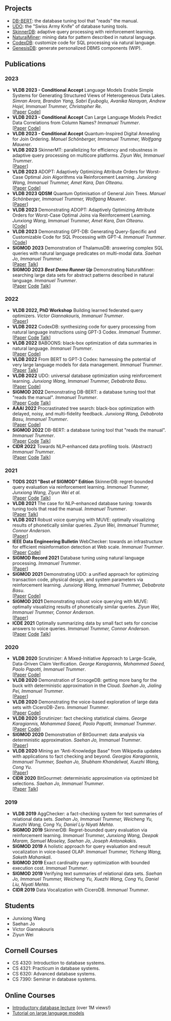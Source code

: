 ## Projects


- [DB-BERT](https://itrummer.github.io/dbbert/): the database tuning tool that "reads" the manual.
- [UDO](https://cornelldbgroup.github.io/UDO/): the "Swiss Army Knife" of database tuning tools.
- [SkinnerDB](https://cornelldbgroup.github.io/skinnerdb/): adaptive query processing with reinforcement learning.
- [NaturalMiner](https://github.com/itrummer/NaturalMiner): mining data for pattern described in natural language.
- [CodexDB](https://itrummer.github.io/CodexDB/): customize code for SQL processing via natural language.
- [GenesisDB](https://drive.google.com/file/d/1n9kFvWSTD2jJZwsWwMNLTZd-tcJ8Zodi/view?usp=share_link): generate personalized DBMS components (WIP).

## Publications

### 2023

- **VLDB 2023 - Conditional Accept** Language Models Enable Simple Systems for Generating Structured Views of Heterogeneous Data Lakes. _Simran Arora, Brandon Yang, Sabri Eyuboglu, Avanika Narayan, Andrew Hojel, Immanuel Trummer, Christopher Re_.  
[[Paper](https://arxiv.org/abs/2304.09433) [Code](https://github.com/HazyResearch/evaporate)]
- **VLDB 2023 - Conditional Accept** Can Large Language Models Predict Data Correlations from Column Names? _Immanuel Trummer_.  
[[Paper](https://arxiv.org/pdf/2107.04553.pdf) [Code](https://github.com/itrummer/DataCorrelationPredictionWithNLP)]
- **VLDB 2023 - Conditional Accept** Quantum-Inspired Digital Annealing for Join Ordering. _Manuel Schönberger, Immanuel Trummer, Wolfgang Mauerer_.  
- **VLDB 2023** SkinnerMT: parallelizing for efficiency and robustness in adaptive query processing on multicore platforms. _Ziyun Wei, Immanuel Trummer_.  
[[Paper](https://www.vldb.org/pvldb/vol16/p905-wei.pdf)]
- **VLDB 2023** ADOPT: Adaptively Optimizing Attribute Orders for Worst-Case Optimal Join Algorithms via Reinforcement Learning. _Junxiong Wang, Immanuel Trummer, Amet Kara, Dan Olteanu_.  
[[Paper](https://arxiv.org/pdf/2307.16540) [Code](https://github.com/jxiw/ADOPT)]
- **VLDB 2023 QDSM** Quantum Optimisation of General Join Trees. _Manuel Schönberger, Immanuel Trummer, Wolfgang Mauerer_.  
[[Paper](https://www.lfdr.de/Publications/2023/ScTrMa_QDSM23.pdf)]
- **VLDB 2023** Demonstrating ADOPT: Adaptively Optimizing Attribute Orders for Worst-Case Optimal Joins via Reinforcement Learning. _Junxiong Wang, Immanuel Trummer, Amet Kara, Dan Olteanu_.  
[[Code](https://github.com/jxiw/ADOPT)]
- **VLDB 2023** Demonstrating GPT-DB: Generating Query-Specific and Customizable Code for SQL Processing with GPT-4. _Immanuel Trummer_.  
[[Code](https://github.com/itrummer/CodexDB)]
- **SIGMOD 2023** Demonstration of ThalamusDB: answering complex SQL queries with natural language predicates on multi-modal data. _Saehan Jo_, _Immanuel Trummer_.  
[[Paper](https://dl.acm.org/doi/abs/10.1145/3555041.3589730) [Talk](https://youtu.be/wV9UhULhFg8)]
- **SIGMOD 2023** ***Best Demo Runner Up*** Demonstrating NaturalMiner: searching large data sets for abstract patterns described in natural language. _Immanuel Trummer_.  
[[Paper](https://dl.acm.org/doi/10.1145/3555041.3589694) [Code](https://github.com/itrummer/NaturalMiner) [Talk](https://dl.acm.org/doi/10.1145/3555041.3589694#)]

### 2022

- **VLDB 2022, PhD Workshop** Building learned federated query optimizers. _Victor Giannakouris, Immanuel Trummer_.  
[[Paper](http://ceur-ws.org/Vol-3186/paper_5.pdf)]
- **VLDB 2022** CodexDB: synthesizing code for query processing from natural language instructions using GPT-3 Codex. _Immanuel Trummer_.  
[[Paper](https://www.vldb.org/pvldb/vol15/p2921-trummer.pdf) [Code](https://github.com/itrummer/CodexDB) [Talk](https://youtu.be/uPyjIkHYsxY)]
- **VLDB 2022** BABOONS: black-box optimization of data summaries in natural language. _Immanuel Trummer_.  
[[Paper](https://dl.acm.org/doi/10.14778/3551793.3551846) [Code](https://github.com/itrummer/NaturalMiner)]
- **VLDB 2022** From BERT to GPT-3 Codex: harnessing the potential of very large language models for data management. _Immanuel Trummer_.  
[[Paper](https://dl.acm.org/doi/10.14778/3554821.3554896) [Talk](https://itrummer.github.io/lm4db/)]
- **VLDB 2022** UDO: universal database optimization using reinforcement learning. _Junxiong Wang, Immanuel Trummer, Debabrota Basu_.  
[[Paper](https://doi.org/10.14778/3484224.3484236) [Code](https://github.com/jxiw/UDO)]
- **SIGMOD 2022** Demonstrating DB-BERT: a database tuning tool that "reads the manual". _Immanuel Trummer_.  
[[Paper](https://dl.acm.org/doi/10.1145/3514221.3520171) [Code](https://github.com/itrummer/dbbert) [Talk](https://youtu.be/2DYPoMMq8pE)]
- **AAAI 2022** Procrastinated tree search: black-box optimization with delayed, noisy, and multi-fidelity feedback. _Junxiong Wang, Debabrota Basu, Immanuel Trummer_.  
[[Paper](https://doi.org/10.1609/aaai.v36i9.21280) [Code](https://github.com/OVSS/PCTS)]
- **SIGMOD 2022** DB-BERT: a database tuning tool that "reads the manual". _Immanuel Trummer_.  
[[Paper](https://doi.org/10.1145/3514221.3517843) [Code](https://github.com/itrummer/dbbert) [Talk](https://youtu.be/JFQbrK5GgFk?t=837)]
- **CIDR 2022** Towards NLP-enhanced data profiling tools. (Abstract) _Immanuel Trummer_.  
[[Paper](https://www.cidrdb.org/cidr2022/papers/a55-trummer.pdf) [Code](https://github.com/itrummer/DataCorrelationPredictionWithNLP) [Talk](https://youtu.be/oIjWEVXn51s)]

### 2021

- **TODS 2021 "Best of SIGMOD" Edition** SkinnerDB: regret-bounded query evaluation via reinforcement learning. _Immanuel Trummer, Junxiong Wang, Ziyun Wei et al._  
[[Paper](https://doi.org/10.1145/3464389) [Code](https://github.com/cornelldbgroup/skinnerdb) [Talk](https://youtu.be/VvYSaodEdrM)]
- **VLDB 2021** The case for NLP-enhanced database tuning: towards tuning tools that read the manual. _Immanuel Trummer_.  
[[Paper](https://doi.org/10.14778/3450980.3450984) [Talk](https://youtu.be/Spa5qzKbJ4M)]
- **VLDB 2021** Robust voice querying with MUVE: optimally visualizing results of phonetically similar queries. _Ziyun Wei, Immanuel Trummer, Connor Anderson_.  
[[Paper](https://doi.org/10.14778/3476249.3476289)]
- **IEEE Data Engineering Bulletin** WebChecker: towards an infrastructure for efficient misinformation detection at Web scale. _Immanuel Trummer_.  
[[Paper](https://scholar.archive.org/work/s5zifo4e4bbgrntq3ty3s7epmi/access/wayback/http://sites.computer.org/debull/A21sept/p66.pdf) [Code](https://github.com/itrummer/WebChecker)]
- **SIGMOD Record 2021** Database tuning using natural language processing. _Immanuel Trummer_.  
[[Paper](https://doi.org/10.1145/3503780.3503788)]
- **SIGMOD 2021** Demonstrating UDO: a unified approach for optimizing transaction code, physical design, and system parameters via reinforcement learning. _Junxiong Wang, Immanuel Trummer, Debabrota Basu_.  
[[Paper](https://doi.org/10.1145/3448016.3452754) [Code](https://github.com/jxiw/UDO)]
- **SIGMOD 2021** Demonstrating robust voice querying with MUVE: optimally visualizing results of phonetically similar queries. _Ziyun Wei, Immanuel Trummer, Connor Anderson_.  
[[Paper](https://doi.org/10.1145/3448016.3452753)]
- **ICDE 2021** Optimally summarizing data by small fact sets for concise answers to voice queries. _Immanuel Trummer, Connor Anderson_.  
[[Paper](https://doi.org/10.1109/ICDE51399.2021.00151) [Code](https://github.com/itrummer/CiceroDBzero) [Talk](https://youtu.be/hxH-hLociM4)]

### 2020

- **VLDB 2020** Scrutinizer: A Mixed-Initiative Approach to Large-Scale, Data-Driven Claim Verification. _George Karagiannis, Mohammed Saeed, Paolo Papotti, Immanuel Trummer_.  
[[Paper](https://doi.org/10.14778/3407790.3407841) [Code](https://github.com/geokaragiannis/statchecker)]
- **VLDB 2020** Demonstration of ScroogeDB: getting more bang for the buck with deterministic approximation in the Cloud. _Saehan Jo, Jialing Pei, Immanuel Trummer_.  
[[Paper](https://doi.org/10.14778/3415478.3415519)]
- **VLDB 2020** Demonstrating the voice-based exploration of large data sets with CiceroDB-Zero. _Immanuel Trummer_.  
[[Paper](https://doi.org/10.14778/3415478.3415496) [Code](https://github.com/itrummer/CiceroDBzero)]
- **VLDB 2020** Scrutinizer: fact checking statistical claims. _George Karagiannis, Mohammed Saeed, Paolo Papotti, Immanuel Trummer_.  
[[Paper](https://doi.org/10.14778/3415478.3415520) [Code](https://github.com/geokaragiannis/statchecker)]
- **SIGMOD 2020** Demonstration of BitGourmet: data analysis via deterministic approximation. _Saehan Jo, Immanuel Trummer_.  
[[Paper](https://doi.org/10.1145/3318464.3384709)]
- **VLDB 2020** Mining an “Anti-Knowledge Base” from Wikipedia updates with applications to fact checking and beyond. _Georgios Karagiannis, Immanuel Trummer, Saehan Jo, Shubham Khandelwal, Xuezhi Wang, Cong Yu_.  
[[Paper](https://doi.org/10.14778/3372716.3372727)]
- **CIDR 2020** BitGourmet: deterministic approximation via optimized bit selections. _Saehan Jo, Immanuel Trummer_.  
[[Paper](https://www.cidrdb.org/cidr2020/papers/p5-jo-cidr20.pdf) [Talk](https://youtu.be/YsSUDXhkwN4)]

### 2019

- **VLDB 2019** AggChecker: a fact-checking system for text summaries of relational data sets. _Saehan Jo, Immanuel Trummer, Weicheng Yu, Xuezhi Wang, Cong Yu, Daniel Liy Niyati Mehta_.
- **SIGMOD 2019** SkinnerDB: Regret-bounded query evaluation via reinforcement learning. _Immanuel Trummer, Junxiong Wang, Deepak Maram, Samuel Moseley, Saehan Jo, Joseph Antonakakis_.
- **SIGMOD 2019** A holistic approach for query evaluation and result vocalization in voice-based OLAP. _Immanuel Trummer, Yicheng Wang, Saketh Mahankali_.
- **SIGMOD 2019** Exact cardinality query optimization with bounded execution cost. _Immanuel Trummer_.
- **SIGMOD 2019** Verifying text summaries of relational data sets. _Saehan Jo, Immanuel Trummer, Weicheng Yu, Xuezhi Wang, Cong Yu, Daniel Liu, Niyati Mehta_.
- **CIDR 2019** Data Vocalization with CiceroDB. _Immanuel Trummer_.

## Students

- Junxiong Wang
- Saehan Jo
- Victor Giannakouris
- Ziyun Wei

## Cornell Courses

- CS 4320: Introduction to database systems.
- CS 4321: Practicum in database systems.
- CS 6320: Advanced database systems.
- CS 7390: Seminar in database systems.

## Online Courses

- [Introductory database lecture](https://youtu.be/4cWkVbC2bNE) (over 1M views!)
- [Tutorial on large language models](https://itrummer.github.io/lm4db/)
